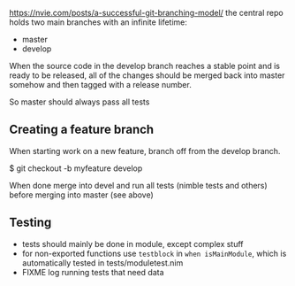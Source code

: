 https://nvie.com/posts/a-successful-git-branching-model/
the central repo holds two main branches with an infinite lifetime:

- master
- develop

When the source code in the develop branch reaches a stable point and is ready
to be released, all of the changes should be merged back into master somehow
and then tagged with a release number.

So master should always pass all tests

## Creating a feature branch 

When starting work on a new feature, branch off from the develop branch.

$ git checkout -b myfeature develop

When done merge into devel and run all tests (nimble tests and others)
before merging into master (see above)


## Testing

- tests should mainly be done in module, except complex stuff
- for non-exported functions use `testblock` in `when isMainModule`, which is automatically tested in tests/moduletest.nim
- FIXME log running tests that need data
